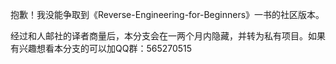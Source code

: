 抱歉！我没能争取到《Reverse-Engineering-for-Beginners》一书的社区版本。

经过和人邮社的译者商量后，本分支会在一两个月内隐藏，并转为私有项目。如果有兴趣想看本分支的可以加QQ群：565270515
